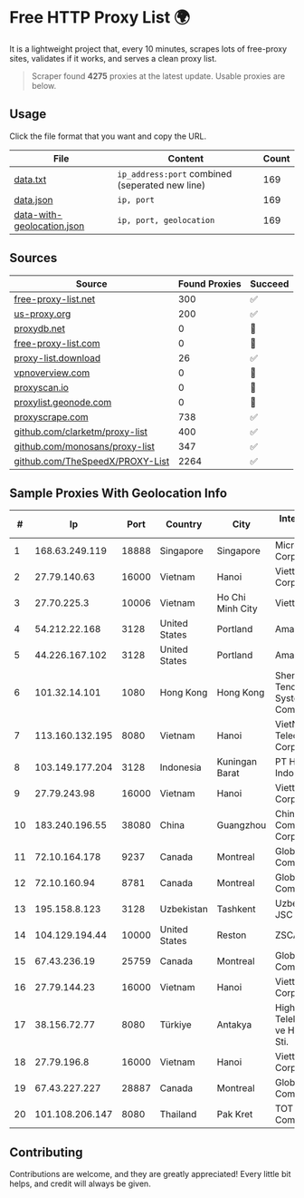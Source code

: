 
# Free HTTP Proxy List 🌍

It is a lightweight project that, every 10 minutes, scrapes lots of free-proxy sites, validates if it works, and serves a clean proxy list.


> Scraper found **4275** proxies at the latest update. Usable proxies are below.

## Usage

Click the file format that you want and copy the URL.


|File|Content|Count|
|----|-------|-----|
|[data.txt](https://raw.githubusercontent.com/themiralay/Proxy-List-World/master/data.txt)|`ip_address:port` combined (seperated new line)|169|
|[data.json](https://raw.githubusercontent.com/themiralay/Proxy-List-World/master/data.json)|`ip, port`|169|
|[data-with-geolocation.json](https://raw.githubusercontent.com/themiralay/Proxy-List-World/master/data-with-geolocation.json)|`ip, port, geolocation`|169|

## Sources

|Source|Found Proxies|Succeed|
|------|-------------|-------|
|[free-proxy-list.net](https://free-proxy-list.net)|300|✅|
|[us-proxy.org](https://www.us-proxy.org)|200|✅|
|[proxydb.net](http://proxydb.net)|0|🚫|
|[free-proxy-list.com](https://free-proxy-list.com/?page=&port=&type%5B%5D=http&type%5B%5D=https&up_time=0&search=Search)|0|🚫|
|[proxy-list.download](https://www.proxy-list.download/HTTP)|26|✅|
|[vpnoverview.com](https://vpnoverview.com/privacy/anonymous-browsing/free-proxy-servers)|0|🚫|
|[proxyscan.io](https://www.proxyscan.io)|0|🚫|
|[proxylist.geonode.com](https://proxylist.geonode.com/api/proxy-list?limit=300&page=1&sort_by=lastChecked&sort_type=desc&protocols=http,https)|0|🚫|
|[proxyscrape.com](https://api.proxyscrape.com/v2/?request=displayproxies&protocol=http&timeout=10000&country=all&ssl=all&anonymity=all)|738|✅|
|[github.com/clarketm/proxy-list](https://raw.githubusercontent.com/clarketm/proxy-list/master/proxy-list-raw.txt)|400|✅|
|[github.com/monosans/proxy-list](https://raw.githubusercontent.com/monosans/proxy-list/main/proxies/http.txt)|347|✅|
|[github.com/TheSpeedX/PROXY-List](https://raw.githubusercontent.com/TheSpeedX/PROXY-List/master/http.txt)|2264|✅|


## Sample Proxies With Geolocation Info

|#|Ip|Port|Country|City|Internet Service Provider|
|-|--|----|-------|----|-------------------------|
|1|168.63.249.119|18888|Singapore|Singapore|Microsoft Corporation|
|2|27.79.140.63|16000|Vietnam|Hanoi|Viettel Corporation|
|3|27.70.225.3|10006|Vietnam|Ho Chi Minh City|Viettel Group|
|4|54.212.22.168|3128|United States|Portland|Amazon.com, Inc.|
|5|44.226.167.102|3128|United States|Portland|Amazon.com, Inc.|
|6|101.32.14.101|1080|Hong Kong|Hong Kong|Shenzhen Tencent Computer Systems Company Limited|
|7|113.160.132.195|8080|Vietnam|Hanoi|VietNam Post and Telecom Corporation|
|8|103.149.177.204|3128|Indonesia|Kuningan Barat|PT Herza Digital Indonesia|
|9|27.79.243.98|16000|Vietnam|Hanoi|Viettel Corporation|
|10|183.240.196.55|38080|China|Guangzhou|China Mobile Communications Corporation|
|11|72.10.164.178|9237|Canada|Montreal|GloboTech Communications|
|12|72.10.160.94|8781|Canada|Montreal|GloboTech Communications|
|13|195.158.8.123|3128|Uzbekistan|Tashkent|Uzbektelecom JSC|
|14|104.129.194.44|10000|United States|Reston|ZSCALER, INC.|
|15|67.43.236.19|25759|Canada|Montreal|GloboTech Communications|
|16|27.79.144.23|16000|Vietnam|Hanoi|Viettel Corporation|
|17|38.156.72.77|8080|Türkiye|Antakya|High Speed Telekomunikasyon ve Hab. Hiz. Ltd. Sti.|
|18|27.79.196.8|16000|Vietnam|Hanoi|Viettel Corporation|
|19|67.43.227.227|28887|Canada|Montreal|GloboTech Communications|
|20|101.108.206.147|8080|Thailand|Pak Kret|TOT Public Company Limited|



## Contributing

Contributions are welcome, and they are greatly appreciated! Every
little bit helps, and credit will always be given.

